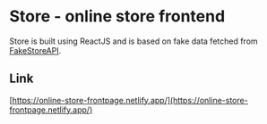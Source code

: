 # Store - online store frontend
Store is built using ReactJS and is based on fake data fetched from [FakeStoreAPI](https://fakestoreapi.com/).

## Link
[https://online-store-frontpage.netlify.app/](https://online-store-frontpage.netlify.app/)
